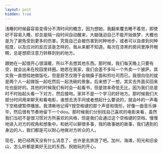 ```yaml
---
layout: post
hidden: true
---
```

浅睡的时候最容易变得分不清时间的概念，因为想她，我翻来覆去睡不着觉，即使好不容易入睡，却总是隔一段时间自动醒来，大脑强迫自己不能开始做梦，大概也是为了避免受到更多的伤害。究竟自己会被伤害到何种地步，或者可以自虐到何种程度，以及应对的反应该是怎样的，我从来都不知道。每次在漆黑的房间里挣开眼睛，总是想把注意力转移到别的地方。

跟她在一起很开心很温暖，所以不去想其他东西。那时候，我们每天晚上只要有空，就会出来在校园里转圈。她若在我家，我们会差不多叫一个外卖一个披萨。其实我一直想给她做饭吃，但是厨艺仅限于会做臊子面和煎吐司而已。我很向往的就是两个人一起做饭一起吃然后一起洗碗的景象。后来想了一想，其实去外面买回来吃也挺好的。其他的时候我们有时会一起看书，但是效率奇低无比，因为我们总是时不时抬起头看一下对方，然后接吻。家并不是一个学习的好地方。那时候我们大部分时间用来聊天和看电影，谁想去洗手间或者想起什么要说的，就会咔的一声看下空格键暂停播放。我清晰地记得Y按空格键的那个声音和情形，好像一曲音乐弹毕，然后很有节奏地留下一个dou。那时候我们分别找自己喜欢的电影来看，虽然我们当初不是很习惯对方所喜欢的风格，但是我们会通过这个空格键的空档，慢慢地进入对方的视角和想象中。和她可以聊很多事，我的故事她的故事，我们遇到的身边的人，我们都是可以耐心地做对方听众的人。

现在，她已经两天没有什么消息了，也许是去旅游了吧。加州，海滩，阳光和旧金山，怎么听都是美好无比的东西。祝她玩的开心。